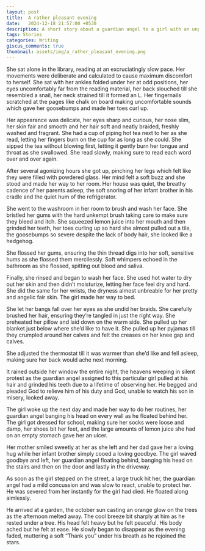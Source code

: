 ```yaml
---
layout: post
title:  A rather pleasant evening
date:   2024-12-18 21:57:00 +0530
description: A short story about a guardian angel to a girl with an unpleasant habit
tags: Stories
categories: Writing
giscus_comments: true
thumbnail: assets/img/a_rather_pleasant_evening.png
---
```


She sat alone in the library, reading at an excruciatingly slow pace. Her movements were deliberate and calculated to cause maximum discomfort to herself. She sat with her ankles folded under her at odd positions, her eyes uncomfortably far from the reading material, her back slouched till she resembled a snail, her neck strained till it formed an L. Her fingernails scratched at the pages like chalk on board making uncomfortable sounds which gave her goosebumps and made her toes curl up.

Her appearance was delicate, her eyes sharp and curious, her nose slim, her skin fair and smooth and her hair soft and neatly braided, freshly washed and fragrant. She had a cup of piping hot tea next to her as she read, letting her fingers burn on the cup for as long as she could. She sipped the tea without blowing first, letting it gently burn her tongue and throat as she swallowed. She read slowly, making sure to read each word over and over again.

After several agonizing hours she got up, pinching her legs which felt like they were filled with powdered glass. Her mind felt a soft buzz and she stood and made her way to her room. Her house was quiet, the breathy cadence of her parents asleep, the soft snoring of her infant brother in his cradle and the quiet hum of the refrigerator.

She went to the washroom in her room to brush and wash her face. She bristled her gums with the hard unkempt brush taking care to make sure they bleed and itch. She squeezed lemon juice into her mouth and then grinded her teeth, her toes curling up so hard she almost pulled out a tile, the goosebumps so severe despite the lack of body hair, she looked like a hedgehog. 

She flossed her gums, ensuring the thin thread digs into her soft, sensitive hums as she flossed them mercilessly. Soft whimpers echoed in the bathroom as she flossed, spitting out blood and saliva.

Finally, she rinsed and began to wash her face. She used hot water to dry out her skin and then didn’t moisturize, letting her face feel dry and hard. She did the same for her wrists, the dryness almost unbreable for her pretty and angelic fair skin. The girl made her way to bed.

She let her bangs fall over her eyes as she undid her braids. She carefully brushed her hair, ensuring they’re tangled in just the right way. She preheated her pillow and laid down on the warm side. She pulled up her blanket just below where she’d like to have it. She pulled up her pyjamas till they crumpled around her calves and felt the creases on her knee gap and calves.

She adjusted the thermostat till it was warmer than she’d like and fell asleep, making sure her back would ache next morning.

It rained outside her window the entire night, the heavens weeping in silent protest as the guardian angel assigned to this particular girl pulled at his hair and grinded his teeth due to a lifetime of observing her. He begged and pleaded God to relieve him of his duty and God, unable to watch his son in misery, looked away.

The girl woke up the next day and made her way to do her routines, her guardian angel banging his head on every wall as he floated behind her. The girl got dressed for school, making sure her socks were loose and damp, her shoes bit her feet, and the large amounts of lemon juice she had on an empty stomach gave her an ulcer. 

Her mother smiled sweetly at her as she left and her dad gave her a loving hug while her infant brother simply cooed a loving goodbye. The girl waved goodbye and left, her guardian angel floating behind, banging his head on the stairs and then on the door and lastly in the driveway. 

As soon as the girl stepped on the street, a large truck hit her, the guardian angel had a mild concussion and was slow to react, unable to protect her. He was severed from her instantly for the girl had died. He floated along aimlessly.

He arrived at a garden, the october sun casting an orange glow on the trees as the afternoon melted away. The cool breeze bit sharply at him as he rested under a tree. His head felt heavy but he felt peaceful. His body ached but he felt at ease. He slowly began to disappear as the evening faded, muttering a soft “Thank you” under his breath as he rejoined the stars.
